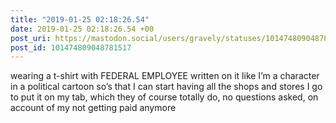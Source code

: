 ```yaml
---
title: "2019-01-25 02:18:26.54"
date: 2019-01-25 02:18:26.54 +00
post_uri: https://mastodon.social/users/gravely/statuses/101474809048781517
post_id: 101474809048781517
---
```

wearing a t-shirt with FEDERAL EMPLOYEE written on it like I’m a character in a political cartoon so’s that I can start having all the shops and stores I go to put it on my tab, which they of course totally do, no questions asked, on account of my not getting paid anymore


